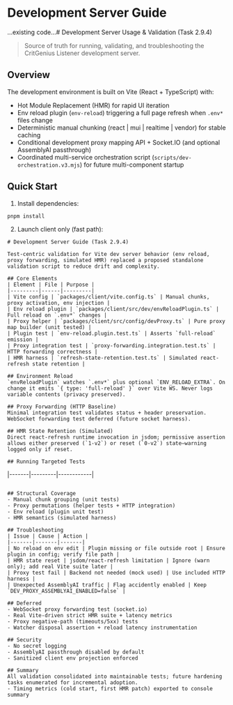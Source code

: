 # Development Server Guide

...existing code...# Development Server Usage & Validation (Task 2.9.4)

> Source of truth for running, validating, and troubleshooting the CritGenius Listener development
> server.

## Overview

The development environment is built on Vite (React + TypeScript) with:

- Hot Module Replacement (HMR) for rapid UI iteration
- Env reload plugin (`env-reload`) triggering a full page refresh when `.env*` files change
- Deterministic manual chunking (react | mui | realtime | vendor) for stable caching
- Conditional development proxy mapping API + Socket.IO (and optional AssemblyAI passthrough)
- Coordinated multi-service orchestration script (`scripts/dev-orchestration.v3.mjs`) for future
  multi-component startup

## Quick Start

1. Install dependencies:

```
pnpm install
```

2. Launch client only (fast path):

```
# Development Server Guide (Task 2.9.4)

Test-centric validation for Vite dev server behavior (env reload, proxy forwarding, simulated HMR) replaced a proposed standalone validation script to reduce drift and complexity.

## Core Elements
| Element | File | Purpose |
|---------|------|---------|
| Vite config | `packages/client/vite.config.ts` | Manual chunks, proxy activation, env injection |
| Env reload plugin | `packages/client/src/dev/envReloadPlugin.ts` | Full reload on `.env*` changes |
| Proxy helper | `packages/client/src/config/devProxy.ts` | Pure proxy map builder (unit tested) |
| Plugin test | `env-reload.plugin.test.ts` | Asserts `full-reload` emission |
| Proxy integration test | `proxy-forwarding.integration.test.ts` | HTTP forwarding correctness |
| HMR harness | `refresh-state-retention.test.ts` | Simulated react-refresh state retention |

## Environment Reload
`envReloadPlugin` watches `.env*` plus optional `ENV_RELOAD_EXTRA`. On change it emits `{ type: 'full-reload' }` over Vite WS. Never logs variable contents (privacy preserved).

## Proxy Forwarding (HTTP Baseline)
Minimal integration test validates status + header preservation. WebSocket forwarding test deferred (future socket harness).

## HMR State Retention (Simulated)
Direct react-refresh runtime invocation in jsdom; permissive assertion allows either preserved (`1-v2`) or reset (`0-v2`) state—warning logged only if reset.

## Running Targeted Tests
```

|-------|---------|------------|

```

## Structural Coverage
- Manual chunk grouping (unit tests)
- Proxy permutations (helper tests + HTTP integration)
- Env reload (plugin unit test)
- HMR semantics (simulated harness)

## Troubleshooting
| Issue | Cause | Action |
|-------|-------|-------|
| No reload on env edit | Plugin missing or file outside root | Ensure plugin in config; verify file path |
| HMR state reset | jsdom/react-refresh limitation | Ignore (warn only); add real Vite suite later |
| Proxy test fail | Backend not needed (mock used) | Use included HTTP harness |
| Unexpected AssemblyAI traffic | Flag accidently enabled | Keep `DEV_PROXY_ASSEMBLYAI_ENABLED=false` |

## Deferred
- WebSocket proxy forwarding test (socket.io)
- Real Vite-driven strict HMR suite + latency metrics
- Proxy negative-path (timeouts/5xx) tests
- Watcher disposal assertion + reload latency instrumentation

## Security
- No secret logging
- AssemblyAI passthrough disabled by default
- Sanitized client env projection enforced

## Summary
All validation consolidated into maintainable tests; future hardening tasks enumerated for incremental adoption.
- Timing metrics (cold start, first HMR patch) exported to console summary
```
